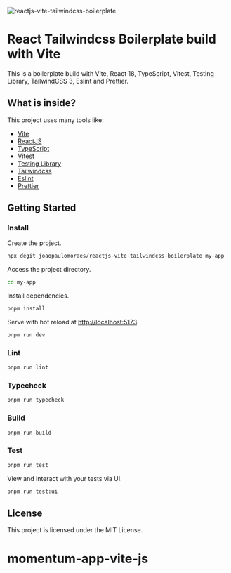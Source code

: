 ![reactjs-vite-tailwindcss-boilerplate](https://user-images.githubusercontent.com/16243531/217138979-b854309c-4742-4275-a705-f9fec5158217.jpg)

# React Tailwindcss Boilerplate build with Vite

This is a boilerplate build with Vite, React 18, TypeScript, Vitest, Testing Library, TailwindCSS 3, Eslint and Prettier.

## What is inside?

This project uses many tools like:

- [Vite](https://vitejs.dev)
- [ReactJS](https://reactjs.org)
- [TypeScript](https://www.typescriptlang.org)
- [Vitest](https://vitest.dev)
- [Testing Library](https://testing-library.com)
- [Tailwindcss](https://tailwindcss.com)
- [Eslint](https://eslint.org)
- [Prettier](https://prettier.io)

## Getting Started

### Install

Create the project.

```bash
npx degit joaopaulomoraes/reactjs-vite-tailwindcss-boilerplate my-app
```

Access the project directory.

```bash
cd my-app
```

Install dependencies.

```bash
pnpm install
```

Serve with hot reload at <http://localhost:5173>.

```bash
pnpm run dev
```

### Lint

```bash
pnpm run lint
```

### Typecheck

```bash
pnpm run typecheck
```

### Build

```bash
pnpm run build
```

### Test

```bash
pnpm run test
```

View and interact with your tests via UI.

```bash
pnpm run test:ui
```

## License

This project is licensed under the MIT License.
# momentum-app-vite-js
